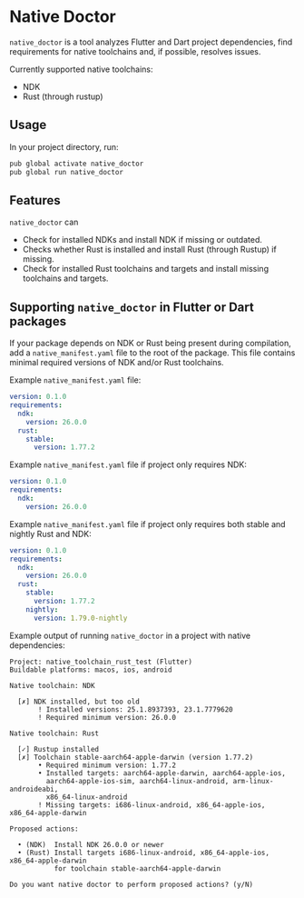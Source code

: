 # Native Doctor

`native_doctor` is a tool analyzes Flutter and Dart project dependencies, find requirements for native toolchains and, if possible, resolves issues.

Currently supported native toolchains:
- NDK
- Rust (through rustup)

## Usage

In your project directory, run:
```bash
pub global activate native_doctor
pub global run native_doctor
```

## Features

`native_doctor` can

- Check for installed NDKs and install NDK if missing or outdated.
- Checks whether Rust is installed and install Rust (through Rustup) if missing.
- Check for installed Rust toolchains and targets and install missing toolchains and targets.

## Supporting `native_doctor` in Flutter or Dart packages

If your package depends on NDK or Rust being present during compilation, add a
`native_manifest.yaml` file to the root of the package. This file contains minimal required versions of NDK and/or Rust toolchains.

Example `native_manifest.yaml` file:

```yaml
version: 0.1.0
requirements:
  ndk:
    version: 26.0.0
  rust:
    stable:
      version: 1.77.2
```

Example `native_manifest.yaml` file if project only requires NDK:

```yaml
version: 0.1.0
requirements:
  ndk:
    version: 26.0.0
```

Example `native_manifest.yaml` file if project only requires both stable and nightly Rust and NDK:

```yaml
version: 0.1.0
requirements:
  ndk:
    version: 26.0.0
  rust:
    stable:
      version: 1.77.2
    nightly:
      version: 1.79.0-nightly
```

Example output of running `native_doctor` in a project with native dependencies:
```
Project: native_toolchain_rust_test (Flutter)
Buildable platforms: macos, ios, android

Native toolchain: NDK

  [✗] NDK installed, but too old
       ! Installed versions: 25.1.8937393, 23.1.7779620
       ! Required minimum version: 26.0.0

Native toolchain: Rust

  [✓] Rustup installed
  [✗] Toolchain stable-aarch64-apple-darwin (version 1.77.2)
       • Required minimum version: 1.77.2
       • Installed targets: aarch64-apple-darwin, aarch64-apple-ios,
         aarch64-apple-ios-sim, aarch64-linux-android, arm-linux-androideabi,
         x86_64-linux-android
       ! Missing targets: i686-linux-android, x86_64-apple-ios, x86_64-apple-darwin

Proposed actions:

  • (NDK)  Install NDK 26.0.0 or newer
  • (Rust) Install targets i686-linux-android, x86_64-apple-ios, x86_64-apple-darwin
           for toolchain stable-aarch64-apple-darwin

Do you want native doctor to perform proposed actions? (y/N)
```
